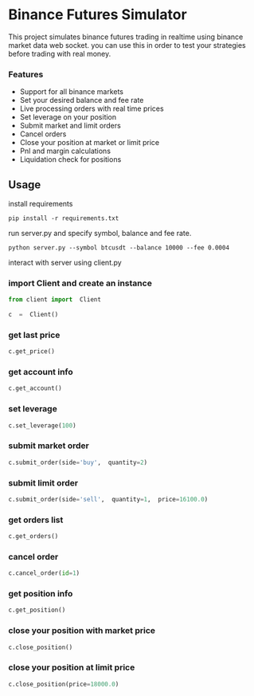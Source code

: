 # Binance Futures Simulator

This project simulates binance futures trading in realtime using binance market data web socket. you can use this in order to test your strategies before trading with real money.

### Features
- Support for all binance markets 
- Set your desired balance and fee rate
- Live processing orders with real time prices
- Set leverage on your position
- Submit market and limit orders
- Cancel orders
- Close your position at market or limit price
- Pnl and margin calculations
- Liquidation check for positions

## Usage

install requirements

    pip install -r requirements.txt
 
run server.py and specify symbol, balance and fee rate.

    python server.py --symbol btcusdt --balance 10000 --fee 0.0004

interact with server using client.py

###  import Client and create an instance

```python
from client import  Client
    
c  =  Client()
```

### get last price

```python
c.get_price()
```

### get account info

```python
c.get_account()
```

### set leverage

```python
c.set_leverage(100)
```

### submit market order

```python
c.submit_order(side='buy',  quantity=2)
```

### submit limit order

```python
c.submit_order(side='sell',  quantity=1,  price=16100.0)
```

### get orders list

```python
c.get_orders()
```

### cancel order

```python
c.cancel_order(id=1)
```

### get position info

```python
c.get_position()
```

### close your position with market price

```python
c.close_position()
```

### close your position at limit price

```python
c.close_position(price=18000.0)
```
